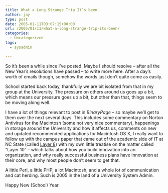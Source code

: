 ```yaml
---
title: What a Long Strange Trip It’s been
author: jay
type: post
date: 2005-01-11T03:07:15+00:00
url: /2005/01/11/what-a-long-strange-trip-its-been/
categories:
  - Uncategorized
tags:
  - sysadmin

---
```

So it’s been a while since I’ve posted. Maybe I should resolve &#8211; after all the New Year’s resolutions have passed &#8211; to write more here. After a day’s worth of emails though, somehow the words just don’t quite come as easily.

School started back today, thankfully we are bit isolated from that in my group at the University. The pressure on others around us goes up a bit, which means our pressure goes up a bit, but other than that, things seem to be moving along well.

I have a lot of things relevant to post in _BinaryPage_ &#8211; so maybe we’ll get to them over the next several days. This includes some commentary on Norton Antivirus for the Macintosh (some not very nice commentary), happenings in storage around the University and how it affects us, comments on new and updated recommended applications for Macintosh OS X, I really want to follow up with the campus paper that came out of the academic side of IT at NC State (called [Layer 8][1]) with my own little treatise on the matter called “Layer 10” &#8211; which talks about how you build innovation into an organization, and why really successful business plans have innovation at their core, and why most people don’t seem to get that.

A little Perl, a little PHP, a lot Macintosh, and a whole lot of communication and cat herding. Such is 2005 in the land of a University System Admin.

Happy New (School) Year.

 [1]: //sysadm.eos.ncsu.edu/site/pages/layer-8"